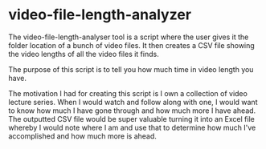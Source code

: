 # video-file-length-analyzer

The video-file-length-analyser tool is a script where the user gives it the folder location of a bunch of video files. It then creates a CSV file showing the video lengths of all the video files it finds.

The purpose of this script is to tell you how much time in video length you have.

The motivation I had for creating this script is I own a collection of video lecture series. When I would watch and follow along with one, I would want to know how much I have gone through and how much more I have ahead. The outputted CSV file would be super valuable turning it into an Excel file whereby I would note where I am and use that to determine how much I've accomplished and how much more is ahead.
